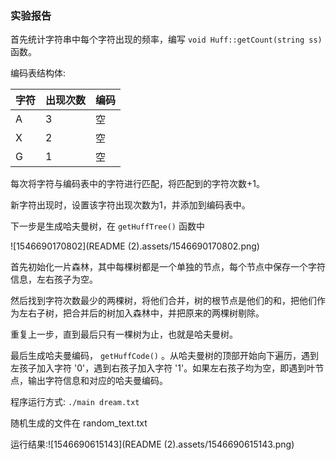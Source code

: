 ### 实验报告



首先统计字符串中每个字符出现的频率，编写 `void Huff::getCount(string ss)` 函数。

编码表结构体:

| 字符 | 出现次数 | 编码 |
| ---- | -------- | ---- |
| A    | 3        | 空   |
| X    | 2        | 空   |
| G    | 1        | 空   |

每次将字符与编码表中的字符进行匹配，将匹配到的字符次数+1。

新字符出现时，设置该字符出现次数为1，并添加到编码表中。



下一步是生成哈夫曼树，在 `getHuffTree()` 函数中

![1546690170802](README (2).assets/1546690170802.png)

首先初始化一片森林，其中每棵树都是一个单独的节点，每个节点中保存一个字符信息，左右孩子为空。

然后找到字符次数最少的两棵树，将他们合并，树的根节点是他们的和，把他们作为左右子树，把合并后的树加入森林中，并把原来的两棵树剔除。

重复上一步，直到最后只有一棵树为止，也就是哈夫曼树。



最后生成哈夫曼编码， `getHuffCode()` 。从哈夫曼树的顶部开始向下遍历，遇到左孩子加入字符 '0'，遇到右孩子加入字符 '1'。如果左右孩子均为空，即遇到叶节点，输出字符信息和对应的哈夫曼编码。



程序运行方式: `./main dream.txt` 

随机生成的文件在 random_text.txt

运行结果:![1546690615143](README (2).assets/1546690615143.png)